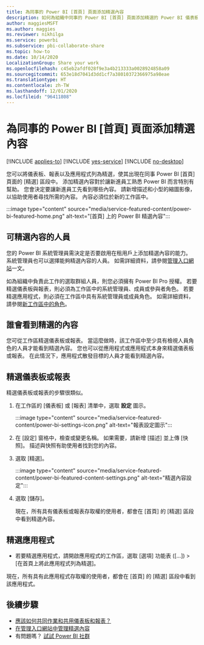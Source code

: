 ```yaml
---
title: 為同事的 Power BI [首頁] 頁面添加精選內容
description: 如何為組織中同事的 Power BI [首頁] 頁面添加精選的 Power BI 儀表板與報表。
author: maggiesMSFT
ms.author: maggies
ms.reviewer: nikhilga
ms.service: powerbi
ms.subservice: pbi-collaborate-share
ms.topic: how-to
ms.date: 10/14/2020
LocalizationGroup: Share your work
ms.openlocfilehash: c45eb2afdf028f9e3a4b213333a0028924858a09
ms.sourcegitcommit: 653e18d7041d3dd1cf7a38010372366975a98eae
ms.translationtype: HT
ms.contentlocale: zh-TW
ms.lasthandoff: 12/01/2020
ms.locfileid: "96411808"
---
```

# <a name="feature-content-on-colleagues-power-bi-home-page"></a>為同事的 Power BI [首頁] 頁面添加精選內容

[!INCLUDE [applies-to](../includes/applies-to.md)] [!INCLUDE [yes-service](../includes/yes-service.md)] [!INCLUDE [no-desktop](../includes/no-desktop.md)]

您可以將儀表板、報表以及應用程式列為精選，使其出現在同事 Power BI [首頁] 頁面的 [精選] 區段中。 添加精選內容對於讓新進員工熟悉 Power BI 而言特別有幫助。 您會決定要讓新進員工先看到哪些內容。 請新增描述和小型的縮圖影像，以協助使用者尋找所需的內容。 內容必須位於新的工作區中。

:::image type="content" source="media/service-featured-content/power-bi-featured-home.png" alt-text="[首頁] 上的 Power BI 精選內容":::

## <a name="who-can-feature-content"></a>可精選內容的人員

您的 Power BI 系統管理員需決定是否要啟用在租用戶上添加精選內容的能力。 系統管理員也可以選擇能夠精選內容的人員。 如需詳細資料，請參閱[管理入口網站](../admin/service-admin-portal.md#featured-content)一文。

如為組織中負責此工作的選取群組人員，則您必須擁有 Power BI Pro 授權。 若要精選儀表板與報表，則必須為工作區中的系統管理員、成員或參與者角色。 若要精選應用程式，則必須在工作區中具有系統管理員或成員角色。 如需詳細資料，請參閱[新工作區中的角色](service-new-workspaces.md#roles-in-the-new-workspaces)。

## <a name="who-sees-featured-content"></a>誰會看到精選的內容

您可從工作區精選儀表板或報表。 當這麼做時，該工作區中至少具有檢視人員角色的人員才能看到精選內容。 您也可以從應用程式或應用程式本身來精選儀表板或報表。 在此情況下，應用程式散發目標的人員才能看到精選內容。

## <a name="feature-a-dashboard-or-report"></a>精選儀表板或報表

精選儀表板或報表的步驟很類似。

1. 在工作區的 [儀表板] 或 [報表] 清單中，選取 **設定** 圖示。

    :::image type="content" source="media/service-featured-content/power-bi-settings-icon.png" alt-text="報表設定圖示":::

2. 在 [設定] 窗格中，檢查或變更名稱。 如果需要，請新增 [描述] 並上傳 [快照]。 描述與快照有助使用者找到您的內容。

3. 選取 [精選]。

    :::image type="content" source="media/service-featured-content/power-bi-featured-content-settings.png" alt-text="精選內容設定":::

4. 選取 [儲存]。

    現在，所有具有儀表板或報表存取權的使用者，都會在 [首頁] 的 [精選] 區段中看到精選內容。

## <a name="feature-an-app"></a>精選應用程式

- 若要精選應用程式，請開啟應用程式的工作區，選取 [選項] 功能表 ([...]) > [在首頁上將此應用程式列為精選]。

現在，所有具有此應用程式存取權的使用者，都會在 [首頁] 的 [精選] 區段中看到該應用程式。

## <a name="next-steps"></a>後續步驟

* [應該如何共同作業和共用儀表板和報表？](../collaborate-share/service-how-to-collaborate-distribute-dashboards-reports.md)
* [在管理入口網站中管理精選內容](../admin/service-admin-portal.md#manage-featured-content)
* 有問題嗎？ [試試 Power BI 社群](https://community.powerbi.com/)
